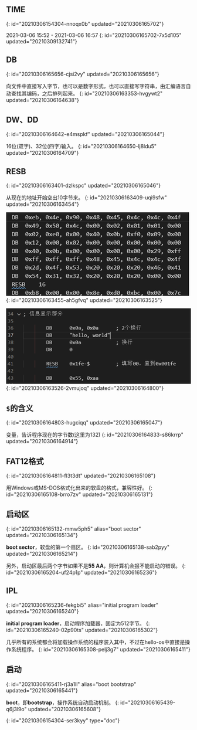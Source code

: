 ## TIME
{: id="20210306154304-nnoqx0b" updated="20210306165702"}

2021-03-06 15:52 - 2021-03-06 16:57
{: id="20210306165702-7x5d105" updated="20210309132741"}

## DB
{: id="20210306165656-cjsi2vy" updated="20210306165656"}

向文件中直接写入字节，也可以是数字形式，也可以直接写字符串，由汇编语言自动查找其编码，之后排列起来。
{: id="20210306163353-hvgywt2" updated="20210306164638"}

## DW、DD
{: id="20210306164642-e4mspkf" updated="20210306165044"}

16位(双字)、32位(四字)输入。
{: id="20210306164650-lj8ldu5" updated="20210306164709"}

## RESB
{: id="20210306163401-dzlkspc" updated="20210306165046"}

从现在的地址开始空出10字节来。
{: id="20210306163409-uqi9sfw" updated="20210306163454"}

![R4V_FU8W7W8__T_W2X__F.png](assets/R4V_FU8W7W8__T_W2X__F-20210306163525-tc0jk6t.png)
{: id="20210306163455-ah5gfvq" updated="20210306163525"}

![UBBFU__0__W45QS_U1_D_V3.png](assets/UBBFU__0__W45QS_U1_D_V3-20210306164800-3mp80ya.png)
{: id="20210306163526-2vmujoq" updated="20210306164800"}

## `$`的含义
{: id="20210306164803-hugciqq" updated="20210306165047"}

变量，告诉程序现在的字节数(这里为132)
{: id="20210306164833-s86krrp" updated="20210306164914"}

## FAT12格式
{: id="20210306164811-fl3t3dt" updated="20210306165108"}

用Windows或MS-DOS格式化出来的软盘的格式，兼容性好。
{: id="20210306165108-brro7zv" updated="20210306165131"}

## 启动区
{: id="20210306165132-mmw5ph5" alias="boot sector" updated="20210306165134"}

**boot sector**，软盘的第一个扇区。
{: id="20210306165138-sab2pyy" updated="20210306165214"}

另外，启动区最后两个字节如果不是**55 AA**，则计算机会报不能启动的错误。
{: id="20210306165204-uf24p1p" updated="20210306165236"}

## IPL
{: id="20210306165236-fekgbi5" alias="initial program loader" updated="20210306165240"}

**initial program loader**，启动程序加载器，固定为512字节。
{: id="20210306165240-02p90ts" updated="20210306165302"}

几乎所有的系统都会将加载操作系统的程序装入其中，不过在hello-os中直接是操作系统程序。
{: id="20210306165308-pelj3g7" updated="20210306165411"}

## 启动
{: id="20210306165411-rj3a1ll" alias="boot bootstrap" updated="20210306165441"}

**boot**，即**bootstrap**，操作系统自动启动机制。
{: id="20210306165439-q6j3l9o" updated="20210306165608"}


{: id="20210306154304-ser3kyy" type="doc"}
